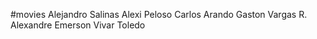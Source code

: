 #movies 
Alejandro Salinas
Alexi Peloso
Carlos Arando
Gaston Vargas
R. Alexandre Emerson Vivar Toledo